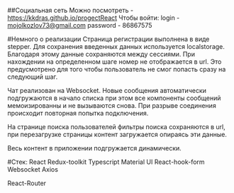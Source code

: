##Социальная сеть 
Можно посмотреть - https://kkdras.github.io/progectReact
Чтобы войти:
  login - mojolkozlov73@gmail.com
  password - 86867575
 
#Немного о реализации
Страница регистрации выполнена в виде stepper. Для сохранения введенных данных используется localstorage.
Благодаря этому данные сохраняются между сессиями.
При нахождении на определенном шаге номер не отображается в url.
Это предусмотрено для того чтобы пользователь не смог попасть сразу на следующий шаг.

Чат реализован на Websocket. Новые сообщения автоматически подгружаются в начало списка при этом все компоненты сообщений мемоизированны и не вызываются снова. При разрыве соединения происходит повторная попытка подключения.

На странице поиска пользователей фильтры поиска сохраняются в url, при перезагрузке страницы контент загружается опираясь эти данные. 
	
Весь контент в приложении подгружается динамически.

#Стек: 
React
Redux-toolkit
Typescript
Material UI
React-hook-form
Websocket 
Axios

React-Router

